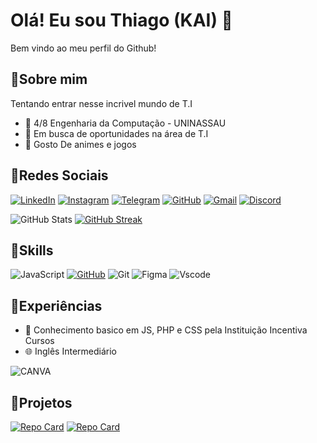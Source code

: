 
#  Olá! Eu sou Thiago (KAI) 💫
Bem vindo ao meu perfil do Github!
## 🔹Sobre mim
 Tentando entrar nesse incrivel mundo de T.I
 - 📘 4/8 Engenharia da Computação - UNINASSAU
 - 💼 Em busca de oportunidades na área de T.I
 - 👾 Gosto De animes e jogos
## 🔹Redes Sociais
[![LinkedIn](https://img.shields.io/badge/LinkedIn-6495ED?style=for-the-badge&logo=linkedin&logoColor=white)](https://www.linkedin.com/in/thiago-oliveira-4a9821269/)
[![Instagram](https://img.shields.io/badge/-Instagram-54079D?style=for-the-badge&logo=instagram&logoColor=white)](https://www.instagram.com/kai._.th/)
[![Telegram](https://img.shields.io/badge/Telegram-6495ED?style=for-the-badge&logo=telegram&logoColor=white)](https://t.me/Kaizinho)
[![GitHub](https://img.shields.io/badge/GitHub-54079D?style=for-the-badge&logo=github&logoColor=white)](https://github.com/kaisbr)
[![Gmail](https://img.shields.io/badge/Gmail-6495ED?style=for-the-badge&logo=gmail&logoColor=white)](mailto:thiago01617@gmail.com)
[![Discord](https://img.shields.io/badge/Discord-54079D?style=for-the-badge&logo=discord&logoColor=white)](https://discord.gg/6EFUagDJsS)

![GitHub Stats](https://github-readme-stats.vercel.app/api?username=kaisbr&theme=transparent&bg_color=54079D&border_color=30A3DC&show_icons=true&icon_color=6495ED&title_color=87CEFA&text_color=87CEFA)
[![GitHub Streak](https://streak-stats.demolab.com/?user=kaisbr&theme=bear&background=54079D&border=6495ED&dates=F6495EDFF)](https://git.io/streak-stats)
## 🔹Skills
![JavaScript](https://img.shields.io/badge/JavaScript-87CEFA?style=for-the-badge&logo=javascript&logoColor=black)
[![GitHub](https://img.shields.io/badge/GitHub-54079D?style=for-the-badge&logo=github&logoColor=white)](https://github.com/kaisbr)
![Git](https://img.shields.io/badge/GIT-87CEFA?style=for-the-badge&logo=git&logoColor=black)
![Figma](https://img.shields.io/badge/Figma-54079D?style=for-the-badge&logo=figma&logoColor=black)
![Vscode](https://img.shields.io/badge/Vscode-87CEFA?style=for-the-badge&logo=visual-studio-code&logoColor=black)


## 🔹Experiências
- 🐍 Conhecimento basico em JS, PHP e CSS pela Instituição Incentiva Cursos
- 🌐 Inglês Intermediário

![CANVA](https://img.shields.io/badge/CANVA-54079D?style=for-the-badge&logo=&logoColor=white)
## 🔹Projetos
[![Repo Card](https://github-readme-stats.vercel.app/api/pin/?username=kaisbr&repo=BD-CUBE-OLAP-EC&bg_color=54079D&border_color=6495ED&show_icons=true&icon_color=6495ED&title_color=6495ED&text_color=FFF)](https://github.com/kaisbr/BD-CUBE-OLAP-EC)
[![Repo Card](https://github-readme-stats.vercel.app/api/pin/?username=kaisbr&repo=exf-finance-proj&bg_color=54079D&border_color=6495ED&show_icons=true&icon_color=6495ED&title_color=6495ED&text_color=FFF)](https://github.com/kaisbr/exf-finance-proj)
